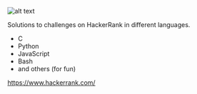 ![alt text](https://cdn-images-1.medium.com/max/2600/1*UGT1Rh9xLww3JeIDR1F0RQ.png)

Solutions to challenges on HackerRank in different languages.
  - C
  - Python
  - JavaScript
  - Bash
  - and others (for fun)


https://www.hackerrank.com/
